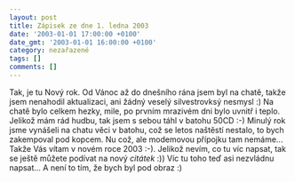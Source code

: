 ```yaml
---
layout: post
title: Zápisek ze dne 1. ledna 2003
date: '2003-01-01 17:00:00 +0100'
date_gmt: '2003-01-01 16:00:00 +0100'
category: nezařazené
tags: []
comments: []
---
```

<p>Tak, je tu Nový rok. Od Vánoc až do
dnešního rána jsem byl na chatě, takže jsem nenahodil aktualizaci, ani žádný
veselý silvestrovksý nesmysl :) Na chatě bylo celkem hezky, mile, po prvním mrazivém
dni bylo uvnitř i teplo. Jelikož mám rád hudbu, tak jsem s sebou táhl v batohu 50CD
:-) Minulý rok jsme vynášeli na chatu věci v batohu, což se letos naštěstí
nestalo, to bych zakempoval pod kopcem. Nu což, ale modemovou přípojku tam nemáme...
Takže Vás vítam v novém roce 2003 :-). Jelikož nevím, co tu víc napsat, tak se
ještě můžete podívat na nový <i title="tady býval odkaz na soubor 'inteligence.htm'">citátek</i> :)) Víc tu
toho teď asi nezvládnu napsat... A není to tím, že bych byl pod obraz :)</p>
